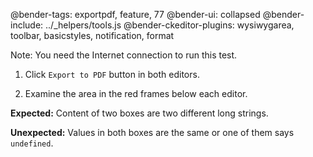 @bender-tags: exportpdf, feature, 77
@bender-ui: collapsed
@bender-include: ../_helpers/tools.js
@bender-ckeditor-plugins: wysiwygarea, toolbar, basicstyles, notification,
format

Note: You need the Internet connection to run this test.

1. Click `Export to PDF` button in both editors.

1. Examine the area in the red frames below each editor.

**Expected:** Content of two boxes are two different long strings.

**Unexpected:** Values in both boxes are the same or one of them
says `undefined`.
